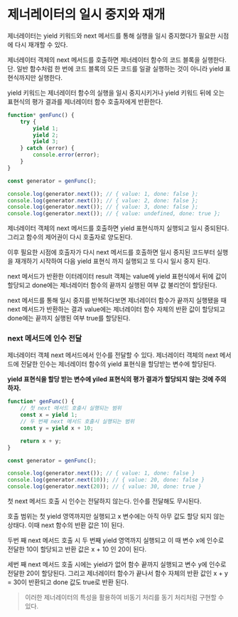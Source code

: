 # 제너레이터의 일시 중지와 재개

제너레이터는 yield 키워드와 next 메서드를 통해 실행을 일시 중지했다가 필요한 시점에 다시 재개할 수 있다.

제너레이터 객체의 next 메서드를 호출하면 제너레이터 함수의 코드 블록을 실행한다. 단. 일반 함수처럼 한 번에 코드 블록의 모든 코드를 일괄 실행하는 것이 아니라 yield 표현식까지만 실행한다.

yield 키워드는 제너레이터 함수의 실행을 일시 중지시키거나 yield 키워드 뒤에 오는 표현식의 평가 결과를 제너레이터 함수 호출자에게 반환한다.

```javascript
function* genFunc() {
    try {
        yield 1;
        yield 2;
        yield 3;
    } catch (error) {
        console.error(error);
    }
}

const generator = genFunc();

console.log(generator.next()); // { value: 1, done: false };
console.log(generator.next()); // { value: 2, done: false };
console.log(generator.next()); // { value: 3, done: false };
console.log(generator.next()); // { value: undefined, done: true };
```

제너레이터 객체의 next 메서드를 호출하면 yield 표현식까지 실행되고 일시 중되된다. 그리고 함수의 제어권이 다시 호출자로 양도된다.

이후 필요한 시점에 호출자가 다시 next 메서드를 호출하면 일시 중지된 코드부터 실행을 재개하기 시작하여 다음 yield 표현식 까지 실행되고 또 다시 일시 중지 된다.

next 메서드가 반환한 이터레이터 result 객체는 value에 yield 표현식에서 뒤에 값이 할당되고 done에는 제너레이터 함수의 끝까지 실행된 여부 값 불리언이 할당된다.

next 메서드를 통해 일시 중지를 반복하다보면 제너레이터 함수가 끝까지 실행됐을 때 next 메서드가 반환하는 결과 value에는 제너레이터 함수 자체의 반환 값이 할당되고 done에는 끝까지 실행된 여부 true를 할당된다.

### next 메서드에 인수 전달

제너레이터 객체 next 메서드에서 인수를 전달할 수 있다. 제너레이터 객체의 next 메서드에 전달한 인수는 제너레이터 함수의 yield 표현식을 할당받는 변수에 할당된다.

**yield 표현식을 할당 받는 변수에 yiled 표현식의 평가 결과가 할당되지 않는 것에 주의하자.**

```javascript
function* genFunc() {
    // 첫 next 메서드 호출시 실행되는 범위
    const x = yield 1;
    // 두 번째 next 메서드 호출시 실행되는 범위
    const y = yield x + 10;

    return x + y;
}

const generator = genFunc();

console.log(generator.next()); // { value: 1, done: false }
console.log(generator.next(10)); // { value: 20, done: false }
console.log(generator.next(20)); // { value: 30, done: true }
```

첫 next 메서드 호출 시 인수는 전달하지 않는다. 인수를 전달해도 무시된다.

호출 범위는 첫 yield 영역까지만 실행되고 x 변수에는 아직 아무 값도 할당 되지 않는 상태다. 이때 next 함수의 반환 값은 1이 된다.

두번 째 next 메서드 호출 시 두 번째 yield 영역까지 실행되고 이 때 변수 x에 인수로 전달한 10이 할당되고 반환 값은 x + 10 인 20이 된다.

세번 째 next 메서드 호출 시에는 yield가 없어 함수 끝까지 실행되고 변수 y에 인수로 전달한 20이 할당된다. 그리고 제너레이터 함수가 끝나서 함수 자체의 반환 값인 x + y = 30이 반환되고 done 값도 true로 반환 된다.

> 이러한 제너레이터의 특성을 활용하여 비동기 처리를 동기 처리처럼 구현할 수 있다.

